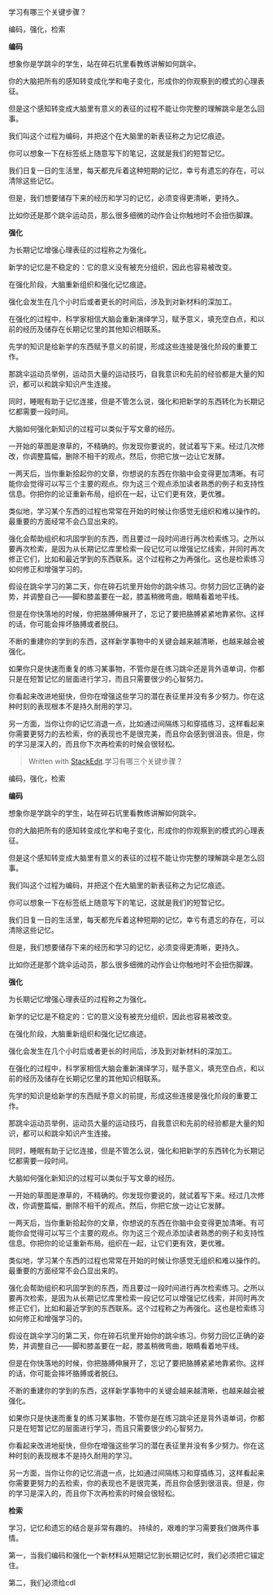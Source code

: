 
学习有哪三个关键步骤？

编码，强化，检索

**编码**

想象你是学跳伞的学生，站在碎石坑里看教练讲解如何跳伞。

你的大脑把所有的感知转变成化学和电子变化，形成你的你观察到的模式的心理表征。

但是这个感知转变成大脑里有意义的表征的过程不能让你完整的理解跳伞是怎么回事。

我们叫这个过程为编码，并把这个在大脑里的新表征称之为记忆痕迹。

你可以想象一下在标签纸上随意写下的笔记，这就是我们的短暂记忆。

我们日复一日的生活里，每天都充斥着这种短期的记忆，幸亏有遗忘的存在，可以清除这些记忆。

但是，我们想要储存下来的经历和学习的记忆，必须变得更清晰，更持久。

比如你还是那个跳伞运动员，那么很多细微的动作会让你触地时不会扭伤脚踝。

**强化**

为长期记忆增强心理表征的过程称之为强化。

新学的记忆是不稳定的：它的意义没有被充分组织，因此也容易被改变。

在强化阶段，大脑重新组织和强化记忆痕迹。

强化会发生在几个小时后或者更长的时间后，涉及到对新材料的深加工。

在强化的过程中，科学家相信大脑会重新演绎学习，赋予意义，填充空白点，和以前的经历及储存在长期记忆里的其他知识相联系。

先学的知识是给新学的东西赋予意义的前提，形成这些连接是强化阶段的重要工作。

那跳伞运动员举例，运动员大量的运动技巧，自我意识和先前的经验都是大量的知识，都可以和跳伞知识产生连接。

同时，睡眠有助于记忆连接，但是不管怎么说，强化和把新学的东西转化为长期记忆都需要一段时间。

大脑如何强化新知识的过程可以类似于写文章的经历。

一开始的草图是潦草的，不精确的。你发现你要说的，就试着写下来。经过几次修改，你调整篇幅，删除不相干的观点。然后，你把它放一边让它发酵。

一两天后，当你重新拾起你的文章，你想说的东西在你脑中会变得更加清晰。有可能你会觉得可以写三个主要的观点。你为这三个观点添加读者熟悉的例子和支持性信息。你把你的论证重新布局，组织在一起，让它们更有效，更优雅。

类似地，学习某个东西的过程也常常在开始的时候让你感觉无组织和难以操作的。最重要的方面经常不会凸显出来的。

强化会帮助组织和巩固学到的东西，而且要过一段时间进行再次检索练习。之所以要再次检索，是因为从长期记忆库里检索一段记忆可以增强记忆线索，并同时再次修正它们，比如和最近学到的东西联系。这个过程称之为再强化。这也是检索练习如何修正和增强学习的。

假设在跳伞学习的第二天，你在碎石坑里开始你的跳伞练习。你努力回忆正确的姿势，并调整自己——脚和膝盖要在一起，膝盖稍微弯曲，眼睛看着地平线。

但是在你快落地的时候，你把胳膊伸展开了，忘记了要把胳膊紧紧地靠紧你。这样的话，你可能会摔坏胳膊或者脱臼。

不断的重建你的学到的东西，这样新学事物中的关键会越来越清晰，也越来越会被强化。

如果你只是快速而重复的练习某事物，不管你是在练习跳伞还是背外语单词，你都只是在短暂记忆的层面进行学习，而且只需要很少的心智努力。

你看起来改进地挺快，但你在增强这些学习的潜在表征里并没有多少努力。你在这种时刻的表现根本不是持久耐用的学习。

另一方面，当你让你的记忆消退一点，比如通过间隔练习和穿插练习，这样看起来你需要更努力的去检索，你的表现也不是很完美，而且你会感到很沮丧。但是，你的学习是深入的，而且你下次再检索的时候会很轻松。

> Written with [StackEdit](https://stackedit.io/).学习有哪三个关键步骤？

编码，强化，检索

**编码**

想象你是学跳伞的学生，站在碎石坑里看教练讲解如何跳伞。

你的大脑把所有的感知转变成化学和电子变化，形成你的你观察到的模式的心理表征。

但是这个感知转变成大脑里有意义的表征的过程不能让你完整的理解跳伞是怎么回事。

我们叫这个过程为编码，并把这个在大脑里的新表征称之为记忆痕迹。

你可以想象一下在标签纸上随意写下的笔记，这就是我们的短暂记忆。

我们日复一日的生活里，每天都充斥着这种短期的记忆，幸亏有遗忘的存在，可以清除这些记忆。

但是，我们想要储存下来的经历和学习的记忆，必须变得更清晰，更持久。

比如你还是那个跳伞运动员，那么很多细微的动作会让你触地时不会扭伤脚踝。

**强化**

为长期记忆增强心理表征的过程称之为强化。

新学的记忆是不稳定的：它的意义没有被充分组织，因此也容易被改变。

在强化阶段，大脑重新组织和强化记忆痕迹。

强化会发生在几个小时后或者更长的时间后，涉及到对新材料的深加工。

在强化的过程中，科学家相信大脑会重新演绎学习，赋予意义，填充空白点，和以前的经历及储存在长期记忆里的其他知识相联系。

先学的知识是给新学的东西赋予意义的前提，形成这些连接是强化阶段的重要工作。

那跳伞运动员举例，运动员大量的运动技巧，自我意识和先前的经验都是大量的知识，都可以和跳伞知识产生连接。

同时，睡眠有助于记忆连接，但是不管怎么说，强化和把新学的东西转化为长期记忆都需要一段时间。

大脑如何强化新知识的过程可以类似于写文章的经历。

一开始的草图是潦草的，不精确的。你发现你要说的，就试着写下来。经过几次修改，你调整篇幅，删除不相干的观点。然后，你把它放一边让它发酵。

一两天后，当你重新拾起你的文章，你想说的东西在你脑中会变得更加清晰。有可能你会觉得可以写三个主要的观点。你为这三个观点添加读者熟悉的例子和支持性信息。你把你的论证重新布局，组织在一起，让它们更有效，更优雅。

类似地，学习某个东西的过程也常常在开始的时候让你感觉无组织和难以操作的。最重要的方面经常不会凸显出来的。

强化会帮助组织和巩固学到的东西，而且要过一段时间进行再次检索练习。之所以要再次检索，是因为从长期记忆库里检索一段记忆可以增强记忆线索，并同时再次修正它们，比如和最近学到的东西联系。这个过程称之为再强化。这也是检索练习如何修正和增强学习的。

假设在跳伞学习的第二天，你在碎石坑里开始你的跳伞练习。你努力回忆正确的姿势，并调整自己——脚和膝盖要在一起，膝盖稍微弯曲，眼睛看着地平线。

但是在你快落地的时候，你把胳膊伸展开了，忘记了要把胳膊紧紧地靠紧你。这样的话，你可能会摔坏胳膊或者脱臼。

不断的重建你的学到的东西，这样新学事物中的关键会越来越清晰，也越来越会被强化。

如果你只是快速而重复的练习某事物，不管你是在练习跳伞还是背外语单词，你都只是在短暂记忆的层面进行学习，而且只需要很少的心智努力。

你看起来改进地挺快，但你在增强这些学习的潜在表征里并没有多少努力。你在这种时刻的表现根本不是持久耐用的学习。

另一方面，当你让你的记忆消退一点，比如通过间隔练习和穿插练习，这样看起来你需要更努力的去检索，你的表现也不是很完美，而且你会感到很沮丧。但是，你的学习是深入的，而且你下次再检索的时候会很轻松。

**检索**

学习，记忆和遗忘的结合是非常有趣的。
持续的，艰难的学习需要我们做两件事情。

第一，当我们编码和强化一个新材料从短期记忆到长期记忆时，我们必须把它锚定住。

第二，我们必须给cdl
















<!--stackedit_data:
eyJoaXN0b3J5IjpbMjA4MDQyMjU5MSwtMTY0NDU4NzgwNF19
-->